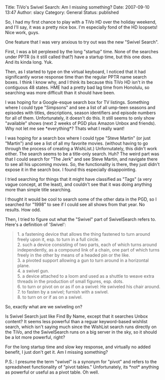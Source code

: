 Title: TiVo's Swivel Search: Am I missing something?
Date: 2007-09-10 13:47
Author: slacy
Category: General
Status: published

So, I had my first chance to play with a TiVo HD over the holiday
weekend, and I'll say, it was a pretty nice box. I'm especially fond of
the HD loopsets! Nice work, guys.

One feature that I was very anxious to try out was the new "Swivel
Search".

First, I was a bit perplexed by the long "startup" time. None of the
searches under PPTR (is it still called that?) have a startup time, but
this one does. And its kinda long. Yuk.

Then, as I started to type on the virtual keyboard, I noticed that it
had significantly worse response time than the regular PPTR name search
boxes. I think I know why, and I think its because this TiVo HD isn't in
the contiguous 48 states. HME had a pretty bad lag time from Honolulu,
so searching was more difficult than it should have been.

I was hoping for a Google-esque search box for TV listings. Something
where I could type "Simpsons" and see a list of all ump-teen seasons and
episodes with titles, descriptions, season identifiers and episode
numbers for all of them. Unfortunately, it doesn't do this. It still
seems to only show "available" shows (next 2 weeks of PGD plus Amazon
Unbox and friends). Why not let me see \*everything\*? Thats what I
really want!

I was hoping for a search box where I could type "Steve Martin" (or just
"Martin") and see a list of all my favorite movies. (without having to
go through the process of creating a WishList.) Unfornutately, this
didn't work either. The search seems to be a title-only search. Huh? The
weird part was that I could search for "The Jerk" and see Steve Martin,
and navigate there to see all his upcoming movies. So, the functionality
is there, they just didn't expose it in the search box. I found this
especially disappointing.

I tried searching for things that it might have classified as "Tags" (a
very vague concept, at the least), and couldn't see that it was doing
anything more than simple title searching.

I thought it would be cool to search some of the other data in the PGD,
so I searched for "1998" to see if I could see all shows from that year.
No results. How odd.

Then, I tried to figure out what the "Swivel" part of SwivelSearch
refers to. Here's a definition of 'Swivel':

> 1\. a fastening device that allows the thing fastened to turn around
> freely upon it, esp. to turn in a full circle.  
> 2. such a device consisting of two parts, each of which turns around
> independently, as a compound link of a chain, one part of which turns
> freely in the other by means of a headed pin or the like.  
> 3. a pivoted support allowing a gun to turn around in a horizontal
> plane.  
> 4. a swivel gun.  
> 5. a device attached to a loom and used as a shuttle to weave extra
> threads in the production of small figures, esp. dots.  
> 6. to turn or pivot on or as if on a swivel: He swiveled his chair
> around.  
> 7. to fasten by a swivel; furnish with a swivel.  
> 8. to turn on or if as on a swivel.

So, exactly what are we swiveling on?

Is Swivel Search just like Find By Name, except that it searches Unbox
content? It seems less powerful than a reguar keyword-based wishlist
search, which isn't saying much since the WishList search runs directly
on the TiVo, and the SwivelSearch runs on a big server in the sky, so it
should be a lot more powerful, right?

For the long startup time and slow key response, and virtually no added
benefit, I just don't get it. Am I missing something?

P.S.: I presume the term "swivel" is a synonym for "pivot" and refers to
the spreadsheet functionality of "pivot tables." Unfortunately, its
\*not\* anything as powerful or useful as a pivot table. Oh well.
